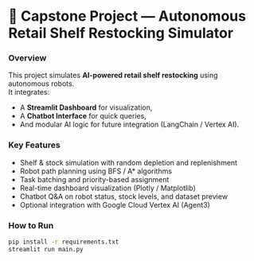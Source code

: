 # 🛒 Capstone Project — Autonomous Retail Shelf Restocking Simulator

### Overview
This project simulates **AI-powered retail shelf restocking** using autonomous robots.  
It integrates:
- A **Streamlit Dashboard** for visualization,
- A **Chatbot Interface** for quick queries,
- And modular AI logic for future integration (LangChain / Vertex AI).

### Key Features
- Shelf & stock simulation with random depletion and replenishment
- Robot path planning using BFS / A* algorithms
- Task batching and priority-based assignment
- Real-time dashboard visualization (Plotly / Matplotlib)
- Chatbot Q&A on robot status, stock levels, and dataset preview
- Optional integration with Google Cloud Vertex AI (Agent3)

### How to Run
```bash
pip install -r requirements.txt
streamlit run main.py
